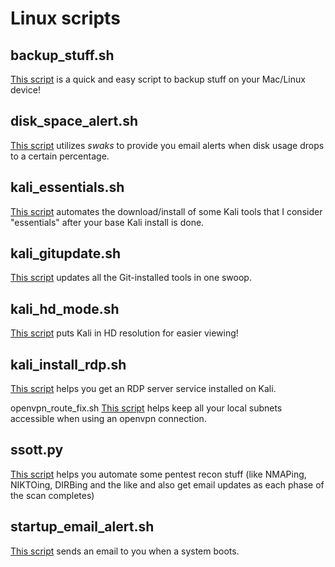 # Linux scripts

backup_stuff.sh
-------
[This script](https://bpatty.rocks/scripts/linux/backup_stuff.sh) is a quick and easy script to backup stuff on your Mac/Linux device!

disk_space_alert.sh
--------
[This script](https://bpatty.rocks/scripts/linux/disk_space_alert.sh) utilizes *swaks* to provide you email alerts when disk usage drops to a certain percentage.

kali_essentials.sh
------
[This script](https://bpatty.rocks/scripts/linux/kali_essentials.sh) automates the download/install of some Kali tools that I consider "essentials" after your base Kali install is done.

kali_gitupdate.sh
------
[This script](https://bpatty.rocks/scripts/linux/kali_gitupdate.sh) updates all the Git-installed tools in one swoop.

kali_hd_mode.sh
----
[This script](https://bpatty.rocks/scripts/linux/kali_hd_mode.sh) puts Kali in HD resolution for easier viewing!

kali_install_rdp.sh
--------
[This script](https://bpatty.rocks/scripts/linux/kali_install_rdp.sh) helps you get an RDP server service installed on Kali.

openvpn_route_fix.sh
[This script](https://bpatty.rocks/scripts/linux/openvpn_route_fix.sh) helps keep all your local subnets accessible when using an openvpn connection.

ssott.py
--------
[This script](https://bpatty.rocks/scripts/linux/ssott.py) helps you automate some pentest recon stuff (like NMAPing, NIKTOing, DIRBing and the like and also get email updates as each phase of the scan completes)

startup_email_alert.sh
--------
[This script](https://bpatty.rocks/scripts/linux/startup_email_alert.sh) sends an email to you when a system boots.
